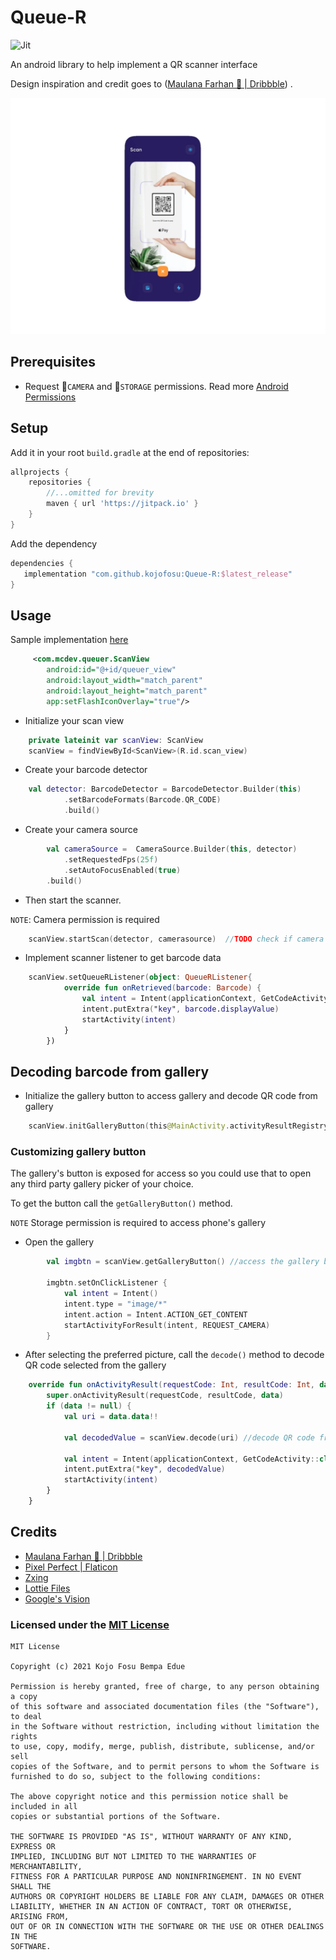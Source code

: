 # Queue-R
![Jit](https://img.shields.io/jitpack/v/github/kojofosu/Queue-R?style=for-the-badge)

An android library to help implement a QR scanner interface

Design inspiration and credit goes to ([Maulana Farhan 🐣 | Dribbble](https://dribbble.com/maulanafaa)) .

![image](resources/inspired_image.jpg)

## Prerequisites

- Request  📸`CAMERA` and 📂`STORAGE` permissions. Read more [Android Permissions](https://developer.android.com/guide/topics/permissions/overview)

## Setup

Add it in your root `build.gradle` at the end of repositories:

```groovy
allprojects {
    repositories {
        //...omitted for brevity
        maven { url 'https://jitpack.io' }
    }
}
```



Add the dependency

```groovy
dependencies {
   implementation "com.github.kojofosu:Queue-R:$latest_release"
}
```



## Usage
Sample implementation [here](app/)
```xml
     <com.mcdev.queuer.ScanView
    	android:id="@+id/queuer_view"
       	android:layout_width="match_parent"
    	android:layout_height="match_parent"
    	app:setFlashIconOverlay="true"/>
```

- Initialize your scan view
```kotlin
	private lateinit var scanView: ScanView
	scanView = findViewById<ScanView>(R.id.scan_view)
```

- Create your barcode detector
```kotlin
	val detector: BarcodeDetector = BarcodeDetector.Builder(this)
    	    .setBarcodeFormats(Barcode.QR_CODE)
    	    .build()
```

- Create your camera source
```kotlin
        val cameraSource =  CameraSource.Builder(this, detector)
            .setRequestedFps(25f)
            .setAutoFocusEnabled(true)
	    .build()
```

- Then start the scanner. 

`NOTE`: Camera permission is required
```kotlin
	scanView.startScan(detector, camerasource)	//TODO check if camera permission is granted
```

- Implement scanner listener to get barcode data
```kotlin
	scanView.setQueueRListener(object: QueueRListener{
            override fun onRetrieved(barcode: Barcode) {
                val intent = Intent(applicationContext, GetCodeActivity::class.java)
                intent.putExtra("key", barcode.displayValue)
                startActivity(intent)
            }
        })
```

## Decoding barcode from gallery
- Initialize the gallery button to access gallery and decode QR code from gallery
```kotlin
    scanView.initGalleryButton(this@MainActivity.activityResultRegistry)
```

### Customizing gallery button
The gallery's button is exposed for access so you could use that to open any third party gallery picker of your choice.

To get the button call the `getGalleryButton()` method.

`NOTE` Storage permission is required to access phone's gallery

- Open the gallery
```kotlin
        val imgbtn = scanView.getGalleryButton() //access the gallery button
	
        imgbtn.setOnClickListener {
            val intent = Intent()
            intent.type = "image/*"
            intent.action = Intent.ACTION_GET_CONTENT
            startActivityForResult(intent, REQUEST_CAMERA)
        }
```



- After selecting the preferred picture, call the `decode()` method to decode QR code selected from the gallery
```kotlin
    override fun onActivityResult(requestCode: Int, resultCode: Int, data: Intent?) {
        super.onActivityResult(requestCode, resultCode, data)
        if (data != null) {
            val uri = data.data!!

            val decodedValue = scanView.decode(uri)	//decode QR code from gallery

            val intent = Intent(applicationContext, GetCodeActivity::class.java)
            intent.putExtra("key", decodedValue)
            startActivity(intent)
        }
    }
```

## Credits
- [Maulana Farhan 🐣 | Dribbble](https://dribbble.com/maulanafaa)
- [Pixel Perfect | Flaticon](https://www.flaticon.com/authors/pixel-perfect)
- [Zxing](https://github.com/zxing/zxing)
- [Lottie Files](https://lottiefiles.com/)
- [Google's Vision](https://developers.google.com/vision)


### Licensed under the [MIT License](LICENSE)

```
MIT License

Copyright (c) 2021 Kojo Fosu Bempa Edue

Permission is hereby granted, free of charge, to any person obtaining a copy
of this software and associated documentation files (the "Software"), to deal
in the Software without restriction, including without limitation the rights
to use, copy, modify, merge, publish, distribute, sublicense, and/or sell
copies of the Software, and to permit persons to whom the Software is
furnished to do so, subject to the following conditions:

The above copyright notice and this permission notice shall be included in all
copies or substantial portions of the Software.

THE SOFTWARE IS PROVIDED "AS IS", WITHOUT WARRANTY OF ANY KIND, EXPRESS OR
IMPLIED, INCLUDING BUT NOT LIMITED TO THE WARRANTIES OF MERCHANTABILITY,
FITNESS FOR A PARTICULAR PURPOSE AND NONINFRINGEMENT. IN NO EVENT SHALL THE
AUTHORS OR COPYRIGHT HOLDERS BE LIABLE FOR ANY CLAIM, DAMAGES OR OTHER
LIABILITY, WHETHER IN AN ACTION OF CONTRACT, TORT OR OTHERWISE, ARISING FROM,
OUT OF OR IN CONNECTION WITH THE SOFTWARE OR THE USE OR OTHER DEALINGS IN THE
SOFTWARE.
```
